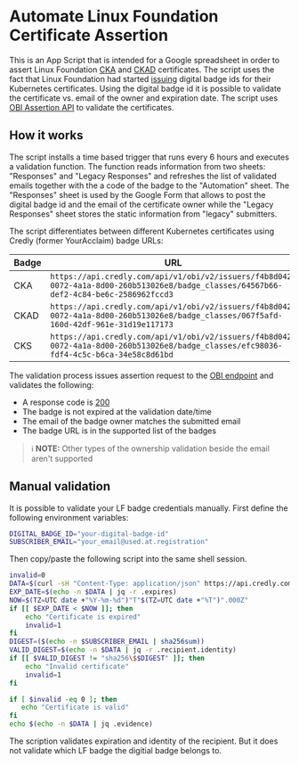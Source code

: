 # Automate Linux Foundation Certificate Assertion

This is an App Script that is intended for a Google spreadsheet in order to assert Linux Foundation  [CKA](https://training.linuxfoundation.org/certification/certified-kubernetes-administrator-cka/) and [CKAD](https://training.linuxfoundation.org/certification/certified-kubernetes-application-developer-ckad/) certificates.
The script uses the fact that Linux Foundation had started [issuing](https://training.linuxfoundation.org/badges/) digital badge ids for their Kubernetes certificates.
Using the digital badge id it is possible to validate the certificate vs. email of the owner and expiration date.
The script uses [OBI Assertion API](https://www.credly.com/docs/obi_specified_endpoints) to validate the certificates.

## How it works

The script installs a time based trigger that runs every 6 hours and executes a validation function.
The function reads information from two sheets: "Responses" and "Legacy Responses" and refreshes the list of validated emails together with the a code of the badge to the "Automation" sheet.
The "Responses" sheet is used by the Google Form that allows to post the digital badge id and the email of the certificate owner while the "Legacy Responses" sheet stores the static information from "legacy" submitters.

The script differentiates between different Kubernetes certificates using Credly (former YourAcclaim) badge URLs:

| Badge | URL |
|---|---|
| CKA  | `https://api.credly.com/api/v1/obi/v2/issuers/f4b8d042-0072-4a1a-8d00-260b513026e8/badge_classes/64567b66-def2-4c84-be6c-2586962fccd3` |
| CKAD | `https://api.credly.com/api/v1/obi/v2/issuers/f4b8d042-0072-4a1a-8d00-260b513026e8/badge_classes/067f5afd-160d-42df-961e-31d19e117173` |
| CKS  | `https://api.credly.com/api/v1/obi/v2/issuers/f4b8d042-0072-4a1a-8d00-260b513026e8/badge_classes/efc98036-fdf4-4c5c-b6ca-34e58c8d61bd` |

The validation process issues assertion request to the [OBI endpoint](https://www.credly.com/docs/obi_specified_endpoints#get-badge-assertion) and validates the following:

- A response code is [200](https://developer.mozilla.org/en-US/docs/Web/HTTP/Status/200)
- The badge is not expired at the validation date/time
- The email of the badge owner matches the submitted email
- The badge URL is in the supported list of the badges

> :information_source: **NOTE:** Other types of the ownership validation beside the email aren't supported

## Manual validation

It is possible to validate your LF badge credentials manually. First define the following environment variables:
```bash
DIGITAL_BADGE_ID="your-digital-badge-id"
SUBSCRIBER_EMAIL="your_email@used.at.registration"
```

Then copy/paste the following script into the same shell session.

```bash
invalid=0
DATA=$(curl -sH "Content-Type: application/json" https://api.credly.com/v1/obi/v2/badge_assertions/$DIGITAL_BADGE_ID)
EXP_DATE=$(echo -n $DATA | jq -r .expires)
NOW=$(TZ=UTC date +"%Y-%m-%d")"T"$(TZ=UTC date +"%T")".000Z"
if [[ $EXP_DATE < $NOW ]]; then
    echo "Certificate is expired"
    invalid=1
fi
DIGEST=($(echo -n $SUBSCRIBER_EMAIL | sha256sum))
VALID_DIGEST=$(echo -n $DATA | jq -r .recipient.identity)
if [[ $VALID_DIGEST != "sha256\$$DIGEST" ]]; then
    echo "Invalid certificate"
    invalid=1
fi

if [ $invalid -eq 0 ]; then
   echo "Certificate is valid"
fi
echo $(echo -n $DATA | jq .evidence)
```

The scription validates expiration and identity of the recipient. But it does not validate which LF badge the digitial badge belongs to.
